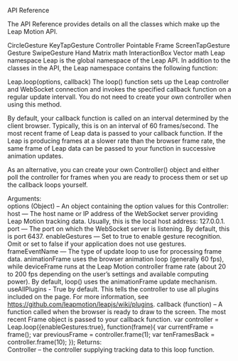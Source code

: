 API Reference

The API Reference provides details on all the classes which make up the Leap Motion API.

CircleGesture	KeyTapGesture
Controller	Pointable
Frame	ScreenTapGesture
Gesture	SwipeGesture
Hand	Matrix math
InteractionBox	Vector math
Leap namespace
Leap is the global namespace of the Leap API. In addition to the classes in the API, the Leap namespace contains the following function:

Leap.loop(options, callback)
The loop() function sets up the Leap controller and WebSocket connection and invokes the specified callback function on a regular update intervall. You do not need to create your own controller when using this method.

By default, your callback function is called on an interval determined by the client browser. Typically, this is on an interval of 60 frames/second. The most recent frame of Leap data is passed to your callback function. If the Leap is producing frames at a slower rate than the browser frame rate, the same frame of Leap data can be passed to your function in successive animation updates.

As an alternative, you can create your own Controller() object and either poll the controller for frames when you are ready to process them or set up the callback loops yourself.

Arguments:	
options (Object) –
An object containing the option values for this Controller:
host — The host name or IP address of the WebSocket server providing Leap Motion tracking data. Usually, this is the local host address: 127.0.0.1.
port — The port on which the WebSocket server is listening. By default, this is port 6437.
enableGestures — Set to true to enable gesture recognition. Omit or set to false if your application does not use gestures.
frameEventName — The type of update loop to use for processing frame data. animationFrame uses the browser animation loop (generally 60 fps), while deviceFrame runs at the Leap Motion controller frame rate (about 20 to 200 fps depending on the user’s settings and available computing power). By default, loop() uses the animationFrame update mechanism.
useAllPlugins - True by default. This tells the controller to use all plugins included on the page. For more information, see https://github.com/leapmotion/leapjs/wiki/plugins.
callback (function) –
A function called when the browser is ready to draw to the screen. The most recent Frame object is passed to your callback function.
var controller = Leap.loop({enableGestures:true}, function(frame){
    var currentFrame = frame();
    var previousFrame = controller.frame(1);
    var tenFramesBack = controller.frame(10);
});
Returns:	
Controller – the controller supplying tracking data to this loop function.